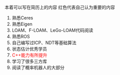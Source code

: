 
本着可以写在简历上的内容 红色代表自己认为重要的内容
1. 熟悉Ceres
2. 熟悉Eigen
3. LOAM、F-LOAM、LeGo-LOAM代码阅读
4. 熟悉ROS
5. 自己编写过ICP、NDT等基础算法
6. 状态估计优秀学员
7. <font color="Red">C++能力有所提升</font>
8. 学习了很多三方库
9. 阅读了概率机器人的大部分